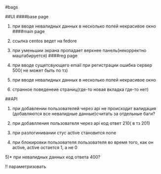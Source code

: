 #bags

##UI
####base page
1) при вводе невалидных данных в несколько полей некрасивое окно 
####main page
2) ссылка centos ведет на fedore

3) при уменьшии экрана пропадает верхнее панель(некорректно маштабируется)
####reg page
4) при вводе сущетсвующего email при регистрации ошибка сервер 500( не может быть по тз)

5) при вводе невалидных данных в несколько полей некрасивое окно

6) странное поведенеие страниц(где-то новая вкладка где-то нет)

##API
1) при добавлении пользователей через api не происходит валидация (добавляются все невалидные данные)считать за отдельные баги?

2) при добавлления пользователя через api код ответ 210( в тз 201)

3) при разлогинивании стус active становится none

4) при блокировки пользователя пользователя во время того, как он active, active остается 1, а не 0

5)* при невалидных данных код ответа 400?



!! параметризовать 
 

